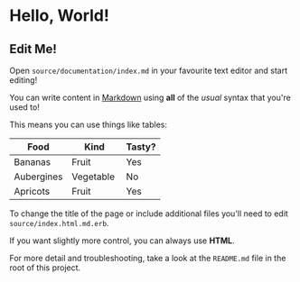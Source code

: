 # Hello, World!

## Edit Me!

Open `source/documentation/index.md` in your favourite text editor and start editing!

You can write content in [Markdown](https://daringfireball.net/projects/markdown/) using **all** of the _usual_ syntax that you're used to!

This means you can use things like tables:

Food | Kind | Tasty?
--- | --- | ---
Bananas | Fruit | Yes
Aubergines | Vegetable | No
Apricots | Fruit | Yes

To change the title of the page or include additional files you'll need to edit `source/index.html.md.erb`.

If you want slightly more control, you can always use <strong>HTML</strong>.

For more detail and troubleshooting, take a look at the `README.md` file in the root of this project.
